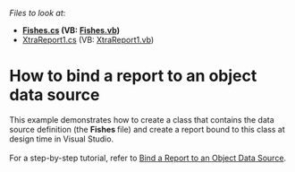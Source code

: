 <!-- default file list -->
*Files to look at*:

* **[Fishes.cs](./CS/Reporting_how-to-bind-a-report-to-an-object-data-source-t615761/Fishes.cs) (VB: [Fishes.vb](./VB/Reporting_how-to-bind-a-report-to-an-object-data-source-t615761/Fishes.vb))**
* [XtraReport1.cs](./CS/Reporting_how-to-bind-a-report-to-an-object-data-source-t615761/XtraReport1.cs) (VB: [XtraReport1.vb](./VB/Reporting_how-to-bind-a-report-to-an-object-data-source-t615761/XtraReport1.vb))
<!-- default file list end -->
# How to bind a report to an object data source


This example demonstrates how to create a class that contains the data source definition (the <strong>Fishes </strong>file) and create a report bound to this class at design time in Visual Studio.<br><br>For a step-by-step tutorial, refer to <a href="https://documentation.devexpress.com/XtraReports/17784/Creating-Reports-in-Visual-Studio/Detailed-Guide-to-DevExpress-Reporting/Providing-Data-to-Reports/Tutorials-and-Code-Examples/Bind-a-Report-to-an-Object-Data-Source">Bind a Report to an Object Data Source</a>.

<br/>


